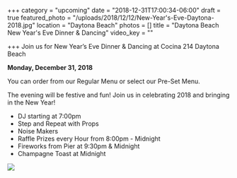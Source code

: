 +++
category = "upcoming"
date = "2018-12-31T17:00:34-06:00"
draft = true
featured_photo = "/uploads/2018/12/12/New-Year's-Eve-Daytona-2018.jpg"
location = "Daytona Beach"
photos = []
title = "Daytona Beach New Year's Eve Dinner & Dancing"
video_key = ""

+++
Join us for New Year’s Eve Dinner & Dancing at Cocina 214 Daytona Beach

**Monday, December 31, 2018**

You can order from our Regular Menu or select our Pre-Set Menu.

The evening will be festive and fun! Join us in celebrating 2018 and bringing in the New Year!

* DJ starting at 7:00pm
* Step and Repeat with Props
* Noise Makers
* Raffle Prizes every Hour from 8:00pm - Midnight
* Fireworks from Pier at 9:30pm & Midnight
* Champagne Toast at Midnight 

![](/uploads/2018/12/12/New-Year's-Eve-Daytona-2018.jpg)